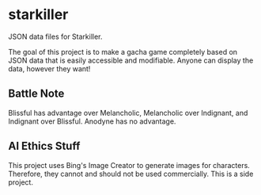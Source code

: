 # starkiller
JSON data files for Starkiller.

The goal of this project is to make a gacha game completely based on JSON data that is easily accessible and modifiable. Anyone can display the data, however they want! 

## Battle Note
Blissful has advantage over Melancholic, Melancholic over Indignant, and Indignant over Blissful.
Anodyne has no advantage.

## AI Ethics Stuff
This project uses Bing's Image Creator to generate images for characters. Therefore, they cannot and should not be used commercially. This is a side project.